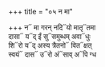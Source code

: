 +++
title = "०५ न मा"

+++
न᳓ मा गरन् नदि᳓यो मातृ᳓तमा  
दासा᳓ य᳓द् ईं सु᳓समुब्धम् अवा᳓धुः  
शि᳓रो य᳓द् अस्य त्रैतनो᳓ वित᳓क्षत्  
स्वयं᳓ दास᳓ उ᳓रो अं᳓साव् अ᳓पि ग्ध